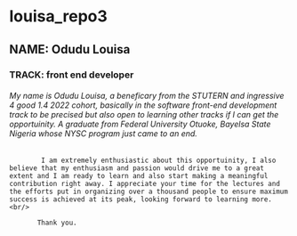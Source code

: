 # louisa_repo3
## NAME: Odudu Louisa
### TRACK: front end developer


###### My name is Odudu Louisa, a beneficary from the STUTERN and ingressive 4 good 1.4 2022 cohort, basically in the software front-end development track to be precised but also open to learning other tracks if I can get the opportuinity. A graduate from Federal University Otuoke, Bayelsa State Nigeria whose NYSC program just came to an end.
            I am extremely enthusiastic about this opportuinity, I also believe that my enthusiasm and passion would drive me to a great extent and I am ready to learn and also start making a meaningful contribution right away. I appreciate your time for the lectures and the efforts put in organizing over a thousand people to ensure maximum success is achieved at its peak, looking forward to learning more.<br/>
           
           Thank you.
